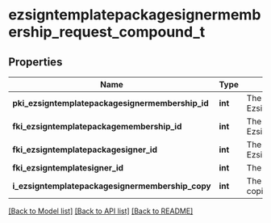 # ezsigntemplatepackagesignermembership_request_compound_t

## Properties
Name | Type | Description | Notes
------------ | ------------- | ------------- | -------------
**pki_ezsigntemplatepackagesignermembership_id** | **int** | The unique ID of the Ezsigntemplatepackagesignermembership | [optional] 
**fki_ezsigntemplatepackagemembership_id** | **int** | The unique ID of the Ezsigntemplatepackagemembership | 
**fki_ezsigntemplatepackagesigner_id** | **int** | The unique ID of the Ezsigntemplatepackagesigner | 
**fki_ezsigntemplatesigner_id** | **int** | The unique ID of the Ezsigntemplatesigner | 
**i_ezsigntemplatepackagesignermembership_copy** | **int** | The Copy number in case of multiple copies. | [optional] 

[[Back to Model list]](../README.md#documentation-for-models) [[Back to API list]](../README.md#documentation-for-api-endpoints) [[Back to README]](../README.md)


